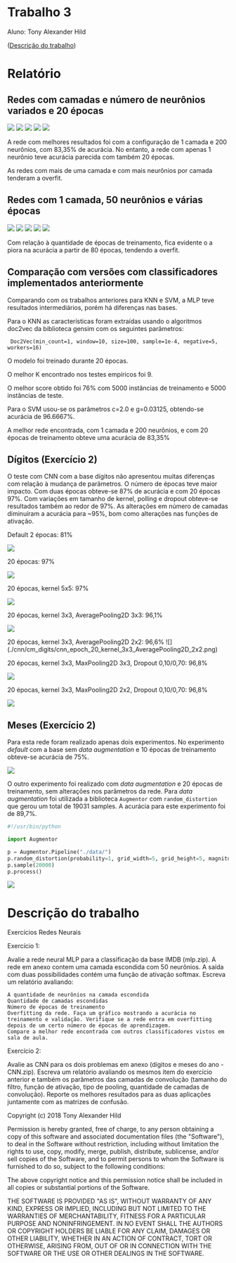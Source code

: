 # Trabalho 3

Aluno: Tony Alexander Hild

([Descrição do trabalho](#Descrição-do-trabalho))

# Relatório

## Redes com camadas e número de neurônios variados e 20 épocas

![](./mlp/network/a_1_1.png)
![](./mlp/network/a_1_50.png)
![](./mlp/network/a_1_200.png)
![](./mlp/network/a_2_50_50.png)
![](./mlp/network/a_2_200_200.png)

A rede com melhores resultados foi com a configuração de 1 camada e 200 neurônios, com 83,35% de acurácia. No entanto, a rede com apenas 1 neurônio teve acurácia parecida com também 20 épocas.

As redes com mais de uma camada e com mais neurônios por camada tenderam a overfit.

## Redes com 1 camada, 50 neurônios e várias épocas
![](./mlp/overfit/a_20.png)
![](./mlp/overfit/a_40.png)
![](./mlp/overfit/a_80.png)
![](./mlp/overfit/a_160.png)
![](./mlp/overfit/a_320.png)

Com relação à quantidade de épocas de treinamento, fica evidente o a piora na acurácia a partir de 80 épocas, tendendo a overfit.

## Comparação com versões com classificadores implementados anteriormente

Comparando com os trabalhos anteriores para KNN e SVM, a MLP teve resultados intermediários, porém há diferenças nas bases.

Para o KNN as características foram extraídas usando o algoritmos doc2vec da biblioteca gensim com os seguintes parâmetros:

```  Doc2Vec(min_count=1, window=10, size=100, sample=1e-4, negative=5, workers=16) ```

O modelo foi treinado durante 20 épocas.

O melhor K encontrado nos testes empíricos foi 9.

O melhor score obtido foi 76% com 5000 instâncias de treinamento e 5000 instâncias de teste.

Para o SVM usou-se os parâmetros c=2.0 e g=0.03125, obtendo-se acurácia de 96.6667%.

A melhor rede encontrada, com 1 camada e 200 neurônios, e com 20 épocas de treinamento obteve uma acurácia de 83,35%

## Dígitos (Exercício 2)

O teste com CNN com a base dígitos não apresentou muitas diferenças com relação à mudança de parâmetros. O número de épocas teve maior impacto. Com duas épocas obteve-se 87% de acurácia e com 20 épocas 97%. Com variações em tamanho de kernel, polling e dropout obteve-se resultados também ao redor de 97%. As alterações em número de camadas diminuíram a acurácia para ~95%, bom como alterações nas funções de ativação.

Default 2 épocas: 81%

![](./cnn/cm_digits/cnn_default.png)


20 épocas: 97%

![](./cnn/cm_digits/cnn_20.png)


20 épocas, kernel 5x5: 97%

![](./cnn/cm_digits/cnn_epoch_20_kernel_5x5.png)


20 épocas, kernel 3x3, AveragePooling2D 3x3: 96,1%

![](./cnn/cm_digits/cnn_epoch_20_kernel_5x5.png)


20 épocas, kernel 3x3, AveragePooling2D 2x2: 96,6%
![]
(./cnn/cm_digits/cnn_epoch_20_kernel_3x3_AveragePooling2D_2x2.png)


20 épocas, kernel 3x3, MaxPooling2D 3x3, Dropout 0,10/0,70: 96,8%

![](./cnn/cm_digits/cnn_epoch_20_kernel_3x3_MaxPooling2D_3x3_dropout_10_70.png)


20 épocas, kernel 3x3, MaxPooling2D 2x2, Dropout 0,10/0,70: 96,8%

![](./cnn/cm_digits/cnn_epoch_20_kernel_3x3_MaxPooling2D_2x2_dropout_10_70.png)


## Meses (Exercício 2)

Para esta rede foram realizado apenas dois experimentos. No experimento *default* com a base sem *data augmentation* e 10 épocas de treinamento obteve-se acurácia de 75%.


![](./cnn/cm_meses/cnnmes_10.png)


O outro experimento foi realizado com *data augmentation* e 20 épocas de treinamento, sem alterações nos parâmetros da rede. Para *data augmentation* foi utilizada a biblioteca `Augmentor` com `random_distortion` que gerou um total de 19031 samples. A acurácia para este experimento foi de 89,7%.


```python
#!/usr/bin/python 

import Augmentor

p = Augmentor.Pipeline("./data/")
p.random_distortion(probability=1, grid_width=5, grid_height=5, magnitude=5)
p.sample(20000)
p.process()
```

![](./cnn/cm_meses/cnnmes_20_aug.png)


# Descrição do trabalho

Exercícios Redes Neurais

Exercício 1:

Avalie a rede neural MLP para a classificação da base IMDB (mlp.zip). A rede em anexo contem uma camada escondida com 50 neurônios. A saída com duas possibilidades contém uma função de ativação softmax. Escreva um relatório avaliando:

    A quantidade de neurônios na camada escondida
    Quantidade de camadas escondidas 
    Número de épocas de treinamento
    Overfitting da rede. Faça um gráfico mostrando a acurácia no treinamento e validação. Verifique se a rede entra em overfitting depois de um certo número de épocas de aprendizagem. 
    Compare a melhor rede encontrada com outros classificadores vistos em sala de aula. 

Exercício 2:

Avalie as CNN para os dois problemas em anexo (dígitos e meses do ano - CNN.zip). Escreva um relatório avaliando os mesmos item do exercício anterior e também os parâmetros das camadas de convolução (tamanho do filtro, função de ativação, tipo de pooling, quantidade de camadas de convolução). Reporte os melhores resultados para as duas aplicações juntamente com as matrizes de confusão. 



Copyright (c) 2018 Tony Alexander Hild

Permission is hereby granted, free of charge, to any person obtaining a copy of this software and associated documentation files (the "Software"), to deal in the Software without restriction, including without limitation the rights to use, copy, modify, merge, publish, distribute, sublicense, and/or sell copies of the Software, and to permit persons to whom the Software is furnished to do so, subject to the following conditions:

The above copyright notice and this permission notice shall be included in all copies or substantial portions of the Software.

THE SOFTWARE IS PROVIDED "AS IS", WITHOUT WARRANTY OF ANY KIND, EXPRESS OR IMPLIED, INCLUDING BUT NOT LIMITED TO THE WARRANTIES OF MERCHANTABILITY, FITNESS FOR A PARTICULAR PURPOSE AND NONINFRINGEMENT. IN NO EVENT SHALL THE AUTHORS OR COPYRIGHT HOLDERS BE LIABLE FOR ANY CLAIM, DAMAGES OR OTHER LIABILITY, WHETHER IN AN ACTION OF CONTRACT, TORT OR OTHERWISE, ARISING FROM, OUT OF OR IN CONNECTION WITH THE SOFTWARE OR THE USE OR OTHER DEALINGS IN THE SOFTWARE.